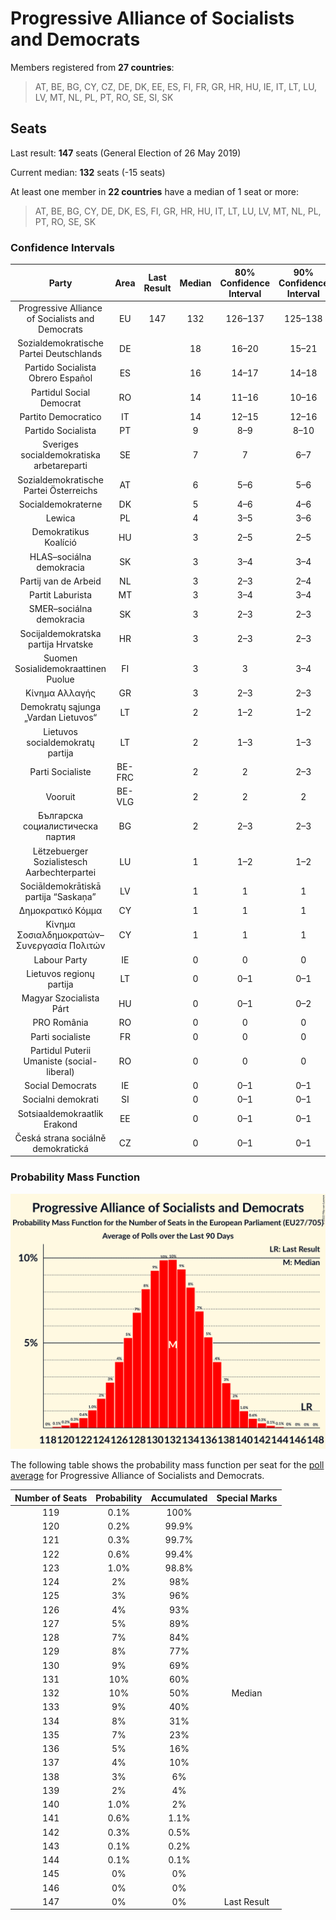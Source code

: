 # Progressive Alliance of Socialists and Democrats

Members registered from **27 countries**:

> AT, BE, BG, CY, CZ, DE, DK, EE, ES, FI, FR, GR, HR, HU, IE, IT, LT, LU, LV, MT, NL, PL, PT, RO, SE, SI, SK

## Seats

Last result: **147** seats (General Election of 26 May 2019)

Current median: **132** seats (-15 seats)

At least one member in **22 countries** have a median of 1 seat or more:

> AT, BE, BG, CY, DE, DK, ES, FI, GR, HR, HU, IT, LT, LU, LV, MT, NL, PL, PT, RO, SE, SK

### Confidence Intervals

| Party | Area | Last Result | Median | 80% Confidence Interval | 90% Confidence Interval | 95% Confidence Interval | 99% Confidence Interval |
|:-----:|:----:|:-----------:|:------:|:-----------------------:|:-----------------------:|:-----------------------:|:-----------------------:|
| Progressive Alliance of Socialists and Democrats | EU | 147 | 132 | 126–137 | 125–138 | 124–139 | 121–142 |
| Sozialdemokratische Partei Deutschlands | DE | | 18 | 16–20 | 15–21 | 14–22 | 13–22 |
| Partido Socialista Obrero Español | ES | | 16 | 14–17 | 14–18 | 14–18 | 13–19 |
| Partidul Social Democrat | RO | | 14 | 11–16 | 10–16 | 10–16 | 10–17 |
| Partito Democratico | IT | | 14 | 12–15 | 12–16 | 12–16 | 11–16 |
| Partido Socialista | PT | | 9 | 8–9 | 8–10 | 8–10 | 7–10 |
| Sveriges socialdemokratiska arbetareparti | SE | | 7 | 7 | 6–7 | 6–7 | 6–8 |
| Sozialdemokratische Partei Österreichs | AT | | 6 | 5–6 | 5–6 | 5–6 | 5–7 |
| Socialdemokraterne | DK | | 5 | 4–6 | 4–6 | 4–6 | 4–7 |
| Lewica | PL | | 4 | 3–5 | 3–6 | 3–6 | 3–7 |
| Demokratikus Koalíció | HU | | 3 | 2–5 | 2–5 | 2–5 | 2–5 |
| HLAS–sociálna demokracia | SK | | 3 | 3–4 | 3–4 | 3–4 | 2–4 |
| Partij van de Arbeid | NL | | 3 | 2–3 | 2–4 | 2–4 | 2–4 |
| Partit Laburista | MT | | 3 | 3–4 | 3–4 | 3–4 | 3–4 |
| SMER–sociálna demokracia | SK | | 3 | 2–3 | 2–3 | 2–3 | 2–3 |
| Socijaldemokratska partija Hrvatske | HR | | 3 | 2–3 | 2–3 | 2–3 | 2–3 |
| Suomen Sosialidemokraattinen Puolue | FI | | 3 | 3 | 3–4 | 3–4 | 3–4 |
| Κίνημα Αλλαγής | GR | | 3 | 2–3 | 2–3 | 2–3 | 2–4 |
| Demokratų sąjunga „Vardan Lietuvos“ | LT | | 2 | 1–2 | 1–2 | 1–2 | 1–2 |
| Lietuvos socialdemokratų partija | LT | | 2 | 1–3 | 1–3 | 1–3 | 1–3 |
| Parti Socialiste | BE-FRC | | 2 | 2 | 2–3 | 2–3 | 2–3 |
| Vooruit | BE-VLG | | 2 | 2 | 2 | 2 | 2–3 |
| Българска социалистическа партия | BG | | 2 | 2–3 | 2–3 | 1–3 | 1–3 |
| Lëtzebuerger Sozialistesch Aarbechterpartei | LU | | 1 | 1–2 | 1–2 | 1–2 | 1–2 |
| Sociāldemokrātiskā partija “Saskaņa” | LV | | 1 | 1 | 1 | 1 | 1 |
| Δημοκρατικό Κόμμα | CY | | 1 | 1 | 1 | 1 | 1 |
| Κίνημα Σοσιαλδημοκρατών–Συνεργασία Πολιτών | CY | | 1 | 1 | 1 | 1 | 1 |
| Labour Party | IE | | 0 | 0 | 0 | 0 | 0 |
| Lietuvos regionų partija | LT | | 0 | 0–1 | 0–1 | 0–1 | 0–1 |
| Magyar Szocialista Párt | HU | | 0 | 0–1 | 0–2 | 0–2 | 0–2 |
| PRO România | RO | | 0 | 0 | 0 | 0–1 | 0–2 |
| Parti socialiste | FR | | 0 | 0 | 0 | 0 | 0 |
| Partidul Puterii Umaniste (social-liberal) | RO | | 0 | 0 | 0 | 0–2 | 0–2 |
| Social Democrats | IE | | 0 | 0–1 | 0–1 | 0–1 | 0–1 |
| Socialni demokrati | SI | | 0 | 0–1 | 0–1 | 0–1 | 0–1 |
| Sotsiaaldemokraatlik Erakond | EE | | 0 | 0–1 | 0–1 | 0–1 | 0–1 |
| Česká strana sociálně demokratická | CZ | | 0 | 0–1 | 0–1 | 0–1 | 0–2 |

### Probability Mass Function

![Graph with seats probability mass function not yet produced](average-2022-11-30-seats-pmf-progressiveallianceofsocialistsanddemocrats.png "Seats Probability Mass Function")

The following table shows the probability mass function per seat for the [poll average](average-2022-11-30.html) for Progressive Alliance of Socialists and Democrats.

| Number of Seats | Probability | Accumulated | Special Marks |
|:---------------:|:-----------:|:-----------:|:-------------:|
| 119 | 0.1% | 100% |  |
| 120 | 0.2% | 99.9% |  |
| 121 | 0.3% | 99.7% |  |
| 122 | 0.6% | 99.4% |  |
| 123 | 1.0% | 98.8% |  |
| 124 | 2% | 98% |  |
| 125 | 3% | 96% |  |
| 126 | 4% | 93% |  |
| 127 | 5% | 89% |  |
| 128 | 7% | 84% |  |
| 129 | 8% | 77% |  |
| 130 | 9% | 69% |  |
| 131 | 10% | 60% |  |
| 132 | 10% | 50% | Median |
| 133 | 9% | 40% |  |
| 134 | 8% | 31% |  |
| 135 | 7% | 23% |  |
| 136 | 5% | 16% |  |
| 137 | 4% | 10% |  |
| 138 | 3% | 6% |  |
| 139 | 2% | 4% |  |
| 140 | 1.0% | 2% |  |
| 141 | 0.6% | 1.1% |  |
| 142 | 0.3% | 0.5% |  |
| 143 | 0.1% | 0.2% |  |
| 144 | 0.1% | 0.1% |  |
| 145 | 0% | 0% |  |
| 146 | 0% | 0% |  |
| 147 | 0% | 0% | Last Result |


